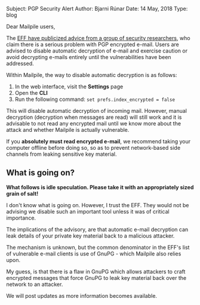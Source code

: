 Subject: PGP Security Alert
Author: Bjarni Rúnar
Date: 14 May, 2018
Type: blog

Dear Mailpile users,

The [EFF have publicized advice from a group of security
researchers](https://www.eff.org/deeplinks/2018/05/attention-pgp-users-new-vulnerabilities-require-you-take-action-now),
who claim there is a serious problem with PGP encrypted e-mail. Users
are advised to disable automatic decryption of e-mail and exercise
caution or avoid decrypting e-mails entirely until the vulnerabilities
have been addressed.

Within Mailpile, the way to disable automatic decryption is as follows:

1. In the web interface, visit the **Settings** page
2. Open the **CLI**
3. Run the following command: `set prefs.index_encrypted = false`

This will disable automatic decryption of incoming mail. However, manual
decryption (decryption when messages are read) will still work and it is
advisable to not read any encrypted mail until we know more about the
attack and whether Mailpile is actually vulnerable.

If you **absolutely must read encrypted e-mail**, we recommend taking
your computer offline before doing so, so as to prevent network-based
side channels from leaking sensitive key material.


## What is going on?

**What follows is idle speculation. Please take it with an appropriately
sized grain of salt!**

I don't know what is going on. However, I trust the EFF. They would not
be advising we disable such an important tool unless it was of critical
importance.

The implications of the advisory, are that automatic e-mail decryption
can leak details of your private key material back to a malicious
attacker.

The mechanism is unknown, but the common denominator in the EFF's list
of vulnerable e-mail clients is use of GnuPG - which Mailpile also
relies upon.

My guess, is that there is a flaw in GnuPG which allows attackers to
craft encrypted messages that force GnuPG to leak key material back over
the network to an attacker.

We will post updates as more information becomes available.
